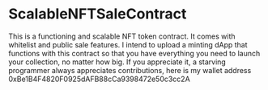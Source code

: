 # ScalableNFTSaleContract
This is a functioning and scalable NFT token contract. It comes with whitelist and public sale features. I intend to upload a minting dApp that functions with this contract so that you have everything you need to launch your collection, no matter how big. If you appreciate it, a starving programmer always appreciates contributions, here is my wallet address 0xBe1B4F4820F0925dAFB88cCa9398472e50c3cc2A
